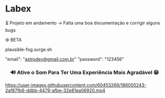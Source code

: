 # Labex

⏳ Projeto em andamento -> Falta uma boa documentação e corrigir alguns bugs

⚙ BETA

plausible-fog.surge.sh

"email": "astrodev@gmail.com.br" "password": "123456"

<h3 align="center">
  🔊 Ative o Som Para Ter Uma Experiência Mais Agradável 😁  <br/>
</h3> 

https://user-images.githubusercontent.com/60453269/186005243-2af87fb6-ddbb-4479-afbe-32e81ea06920.mp4

